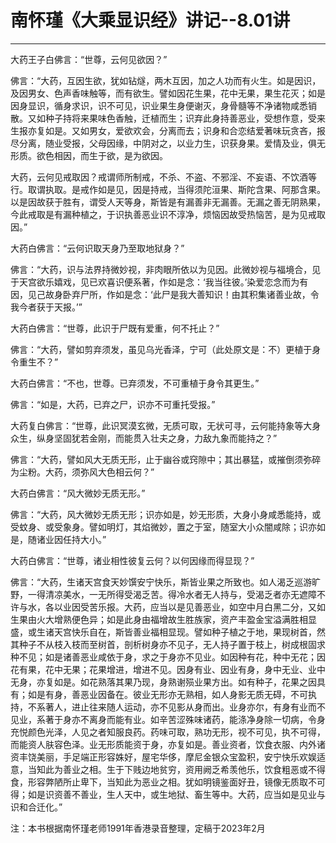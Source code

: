 # 南怀瑾《大乘显识经》讲记--8.01讲

------

大药王子白佛言：“世尊，云何见欲因？”

佛言：“大药，互因生欲，犹如钻燧，两木互因，加之人功而有火生。如是因识，及因男女、色声香味触等，而有欲生。譬如因花生果，花中无果，果生花灭；如是因身显识，循身求识，识不可见，识业果生身便谢灭，身骨髓等不净诸物咸悉销散。又如种子持将来果味色香触，迁植而生；识弃此身持善恶业，受想作意，受来生报亦复如是。又如男女，爱欲欢会，分离而去；识身和合恋结爱著味玩贪吝，报尽分离，随业受报，父母因缘，中阴对之，以业力生，识获身果。爱情及业，俱无形质。欲色相因，而生于欲，是为欲因。

大药，云何见戒取因？戒谓师所制戒，不杀、不盗、不邪淫、不妄语、不饮酒等行。取谓执取。是戒作如是见，因是持戒，当得须陀洹果、斯陀含果、阿那含果。以是因故获于胜有，谓受人天等身，斯皆是有漏善非无漏善。无漏之善无阴熟果，今此戒取是有漏种植之，于识执善恶业识不淳净，烦恼因故受热恼苦，是为见戒取因。”

大药白佛言：“云何识取天身乃至取地狱身？”

佛言：“大药，识与法界持微妙视，非肉眼所依以为见因。此微妙视与福境合，见于天宫欲乐嬉戏，见已欢喜识便系著，作如是念：‘我当往彼。’染爱恋念而为有因，见己故身卧弃尸所，作如是念：‘此尸是我大善知识！由其积集诸善业故，令我今者获于天报。’”

大药白佛言：“世尊，此识于尸既有爱重，何不托止？”

佛言：“大药，譬如剪弃须发，虽见乌光香泽，宁可（此处原文是：不）更植于身令重生不？”

大药白佛言：“不也，世尊。已弃须发，不可重植于身令其更生。”

佛言：“如是，大药，已弃之尸，识亦不可重托受报。”

大药复白佛言：“世尊，此识冥漠玄微，无质可取，无状可寻，云何能持象等大身众生，纵身坚固犹若金刚，而能贯入壮夫之身，力敌九象而能持之？”

佛言：“大药，譬如风大无质无形，止于幽谷或窍隙中；其出暴猛，或摧倒须弥碎为尘粉。大药，须弥风大色相云何？”

大药白佛言：“风大微妙无质无形。”

佛言：“大药，风大微妙无质无形；识亦如是，妙无形质，大身小身咸悉能持，或受蚊身、或受象身。譬如明灯，其焰微妙，置之于室，随室大小众闇咸除；识亦如是，随诸业因任持大小。”

大药白佛言：“世尊，诸业相性彼复云何？以何因缘而得显现？”

佛言：“大药，生诸天宫食天妙馔安宁快乐，斯皆业果之所致也。如人渴乏巡游旷野，一得清凉美水，一无所得受渴乏苦。得冷水者无人持与，受渴乏者亦无遮障不许与水，各以业因受苦乐报。大药，应当以是见善恶业，如空中月白黑二分，又如生果由火大增熟便色异；如是此身由福增故生胜族家，资产丰盈金宝溢满胜相显盛，或生诸天宫快乐自在，斯皆善业福相显现。譬如种子植之于地，果现树首，然其种子不从枝入枝而至树首，剖析树身亦不见子，无人持子置于枝上，树成根固求种不见；如是诸善恶业咸依于身，求之于身亦不见业。如因种有花，种中无花；因花有果，花中无果；花果增进，增进不见。因身有业、因业有身，身中无业、业中无身，亦复如是。如花熟落其果乃现，身熟谢殒业果方出。如有种子，花果之因具有；如是有身，善恶业因备在。彼业无形亦无熟相，如人身影无质无碍，不可执持，不系著人，进止往来随人运动，亦不见影从身而出。业身亦尔，有身有业而不见业，系著于身亦不离身而能有业。如辛苦涩殊味诸药，能涤净身除一切病，令身充悦颜色光泽，人见之者知服良药。药味可取，熟功无形，视不可见，执不可得，而能资人肤容色泽。业无形质能资于身，亦复如是。善业资者，饮食衣服、内外诸资丰饶美丽，手足端正形容姝好，屋宅华侈，摩尼金银众宝盈积，安宁快乐欢娱适意，当知此为善业之相。生于下贱边地贫穷，资用阙乏希羡他乐，饮食粗恶或不得食，形容弊陋所止卑下，当知此为恶业之相。犹如明镜鉴面好丑，镜像无质取不可得；如是识资善不善业，生人天中，或生地狱、畜生等中。大药，应当如是见业与识和合迁化。”

注：本书根据南怀瑾老师1991年香港录音整理，定稿于2023年2月

